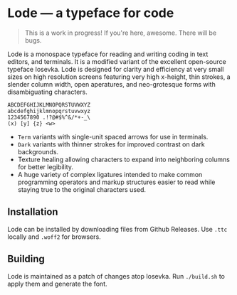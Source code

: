 # Lode — a typeface for code

> This is a work in progress! If you're here, awesome. There will be bugs.

Lode is a monospace typeface for reading and writing coding in text editors, and terminals. It is a modified variant of the excellent open-source typeface Iosevka. Lode is designed for clarity and efficiency at very small sizes on high resolution screens featuring very high x-height, thin strokes, a slender column width, open aperatures, and neo-grotesque forms with disambiguating characters.

```
ABCDEFGHIJKLMNOPQRSTUVWXYZ
abcdefghijklmnopqrstuvwxyz
1234567890 .!?@#$%^&/*+-_\
(x) [y] {z} <w>
```

- `Term` variants with single-unit spaced arrows for use in terminals.
- `Dark` variants with thinner strokes for improved contrast on dark backgrounds.
- Texture healing allowing characters to expand into neighboring columns for better legibility.
- A huge variety of complex ligatures intended to make common programming operators and markup structures easier to read while staying true to the original characters used.

## Installation

Lode can be installed by downloading files from Github Releases. Use `.ttc` locally and `.woff2` for browsers.

## Building

Lode is maintained as a patch of changes atop Iosevka. Run `./build.sh` to apply them and generate the font.
